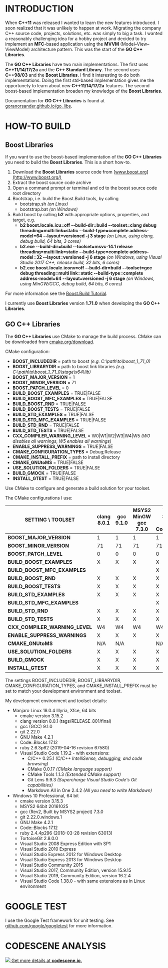 # INTRODUCTION

When **C++11** was released I wanted to learn the new features introduced. I soon realized that it was
unlikely to happen at work. Migrating the company C++ source code, projects, solutions, etc. was
simply to big a task. I wanted a reasonably challenging idea for a hobby project and decided to try
implement an **MFC**-based application using the **MVVM** (Model–View–ViewModel) architecture pattern.
This was the start of the **GO C++ Libraries**.

The **GO C++ Libraries** have two main implementations. The first uses **C++11/14/17/2a** and the
**C++ Standard Library**. The second uses **C++98/03** and the **Boost Libraries**. I find it
interesting to do both implementations. Doing the first std-based implementation gives me the
opportunety to learn about new **C++11/14/17/2a** features. The second boost-based implementation
broaden my knowledge of the **Boost Libraries**.

Documentation for **GO C++ Libraries** is found at [goranorsander.github.io/go_libs](https://goranorsander.github.io/go_libs/).

# HOW-TO BUILD

## Boost Libraries

If you want to use the boost-based implementation of the **GO C++ Libraries** you need to build the
**Boost Libraries**. This is a short how-to.

1. Download the **Boost Libraries** source code from [www.boost.org](http://www.boost.org/)
1. Extract the boost source code archive
1. Open a command prompt or terminal and cd to the boost source code root directory
1. Bootstrap, i.e. build the Boost.Build tools, by calling
   * bootstrap.sh _(on Linux)_
   * bootstrap.bat _(on Windows)_
1. Build boost by calling **b2** with appropriate options, properties, and target, e.g.
   * __b2 boost.locale.icu=off --build-dir=build --toolset=clang debug threading=multi link=static --build-type=complete address-model=64 --layout=versioned -j 3 stage__
     _(on Linux, using clang, debug build, 64 bits, 3 cores)_
   * __b2.exe --build-dir=build --toolset=msvc-14.1 release threading=multi link=static --build-type=complete address-model=32 --layout=versioned -j 6 stage__
     _(on Windows, using Visual Studio 2017 C++, release build, 32 bits, 6 cores)_
   * __b2.exe boost.locale.iconv=off --build-dir=build --toolset=gcc debug threading=multi link=static --build-type=complete address-model=64 --layout=versioned -j 6 stage__
     _(on Windows, using MinGW/GCC, debug build, 64 bits, 6 cores)_

For more information see the [Boost.Build Tutorial](http://www.boost.org/build/tutorial.html).

I currently use **Boost Libraries** version **1.71.0** when developing the **GO C++ Libraries**.

## GO C++ Libraries

The **GO C++ Libraries** use CMake to manage the build process. CMake can be downloaded from
[cmake.org/download](https://cmake.org/download/).

CMake configuration:

 * **BOOST_INCLUDEDIR** = path to boost *(e.g. C:\path\to\boost_1_71_0)*
 * **BOOST_LIBRARYDIR** = path to boost link libraries *(e.g. C:\path\to\boost_1_71_0\stage\x64\lib)*
 * **BOOST_MAJOR_VERSION** = 1
 * **BOOST_MINOR_VERSION** = 71
 * **BOOST_PATCH_LEVEL** = 0
 * **BUILD_BOOST_EXAMPLES** = TRUE|FALSE
 * **BUILD_BOOST_MFC_EXAMPLES** = TRUE|FALSE
 * **BUILD_BOOST_RND** = TRUE|FALSE
 * **BUILD_BOOST_TESTS** = TRUE|FALSE
 * **BUILD_STD_EXAMPLES** = TRUE|FALSE
 * **BUILD_STD_MFC_EXAMPLES** = TRUE|FALSE
 * **BUILD_STD_RND** = TRUE|FALSE
 * **BUILD_STD_TESTS** = TRUE|FALSE
 * **CXX_COMPILER_WARNING_LEVEL** = W0|W1|W2|W3|W4|W5 *(W0 disables all warnings, W5 enables all warnings)*
 * **ENABLE_SUPPRESS_WARNINGS** = TRUE|FALSE
 * **CMAKE_CONFIGURATION_TYPES** = Debug;Release
 * **CMAKE_INSTALL_PREFIX** = path to install directory
 * **CMAKE_GNUtoMS** = TRUE|FALSE
 * **USE_SOLUTION_FOLDERS** = TRUE|FALSE
 * **BUILD_GMOCK** = TRUE|FALSE
 * **INSTALL_GTEST** = TRUE|FALSE

Use CMake to configure and generate a build solution for your toolset.

The CMake configurations I use:

**SETTING \ TOOLSET**      |clang 8.0.1|gcc 9.1.0|MSYS2 MinGW gcc 7.3.0|Visual Studio 2019 Community|Visual Studio 2017 Community|Visual Studio 2015 Community|Visual Studio 2013 Express|Visual Studio 2012 Express|Visual Studio 2010 Express|Visual Studio 2008 Professional|Visual Studio 2008 Express
---------------------------|-----------|---------|---------------------|----------------------------|----------------------------|----------------------------|--------------------------|--------------------------|--------------------------|-------------------------------|--------------------------
**BOOST_MAJOR_VERSION** | 1 | 1 | 1 | 1 | 1 | 1 | 1 | 1 | 1 | 1 | 1 
**BOOST_MINOR_VERSION** | 71 | 71 | 71 | 71 | 71 | 71 | 71 | 71 | 71 | 71 | 71 
**BOOST_PATCH_LEVEL** | 0 | 0 | 0 | 0 | 0 | 0 | 0 | 0 | 0 | 0 | 0 
**BUILD_BOOST_EXAMPLES** | X | X | X | X | X | X | X | X | X | X | X 
**BUILD_BOOST_MFC_EXAMPLES** | | | | X | X | X | | | | X | 
**BUILD_BOOST_RND** | X | X | X | X | X | X | X | X | X | X | X 
**BUILD_BOOST_TESTS** | X | X | X | X | X | X | X | X | X | X | X 
**BUILD_STD_EXAMPLES** | X | X | X | X | X | X | X | X | X | X | X 
**BUILD_STD_MFC_EXAMPLES** | | | | X | X | X | | | | | 
**BUILD_STD_RND** | X | X | X | X | X | X | X | X | X | | 
**BUILD_STD_TESTS** | X | X | X | X | X | X | X | X | X | | 
**CXX_COMPILER_WARNING_LEVEL** | W4 | W4 | W4 | W4 | W4 | W4 | W4 | W4 | W4 | W4 | W4 
**ENABLE_SUPPRESS_WARNINGS** | X | X | X | X | X | X | X | X | X | X | X 
**CMAKE_GNUtoMS** | N/A | N/A | | N/A | N/A | N/A | N/A | N/A | N/A | N/A | N/A
**USE_SOLUTION_FOLDERS** | X | X | X | X | X | X | X | X | | | 
**BUILD_GMOCK** | X | X | X | X | X | X | X | X | X | X | X 
**INSTALL_GTEST** | X | X | X | X | X | X | X | X | X | X | X 

The settings BOOST_INCLUDEDIR, BOOST_LIBRARYDIR, CMAKE_CONFIGURATION_TYPES, and
CMAKE_INSTALL_PREFIX must be set to match your development environment and toolset.

My development environment and toolset details:

* Manjaro Linux 18.0.4 Illyria, Xfce, 64 bits
  * cmake version 3.15.2
  * clang version 8.0.1 (tags/RELEASE_801/final)
  * gcc (GCC) 9.1.0
  * git 2.22.0
  * GNU Make 4.2.1
  * Code::Blocks 17.12
  * ruby 2.6.3p62 (2019-04-16 revision 67580)
  * Visual Studio Code 1.19.2 - with extensions:
    * C/C++ 0.25.1 _(C/C++ IntelliSense, debugging, and code browsing)_
    * CMake 0.0.17 _(CMake language support)_
    * CMake Tools 1.1.3 _(Extended CMake support)_
    * Git Lens 9.9.3 _(Supercharge Visual Studio Code's Git capabilities)_
    * Markdown All in One 2.4.2 _(All you need to write Markdown)_
* Windows 10 Professional, 64 bit
  * cmake version 3.15.3
  * MSYS2 64bit 20161025
  * gcc (Rev2, Built by MSYS2 project) 7.3.0
  * git 2.22.0.windows.1
  * GNU Make 4.2.1
  * Code::Blocks 17.12
  * ruby 2.4.4p296 (2018-03-28 revision 63013)
  * TortoiseGit 2.8.0.0
  * Visual Studio 2008 Express Edition with SP1
  * Visual Studio 2010 Express
  * Visual Studio Express 2012 for Windows Desktop
  * Visual Studio Express 2013 for Windows Desktop
  * Visual Studio Community 2015
  * Visual Studio 2017, Community Edition, version 15.9.15
  * Visual Studio 2019, Community Edition, version 16.2.4
  * Visual Studio Code 1.38.0 - with same extensions as in Linux environment

# GOOGLE TEST

I use the Google Test framework for unit testing. See [github.com/google/googletest](https://github.com/google/googletest) for more information.

# CODESCENE ANALYSIS

[![](https://codescene.io/projects/1082/status.svg) Get more details at **codescene.io**.](https://codescene.io/projects/1082/jobs/latest-successful/results)
